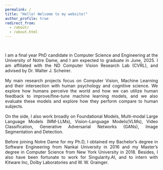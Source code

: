 ```yaml
---
permalink: /
title: "Hello! Welcome to my website!"
author_profile: true
redirect_from: 
  - /about/
  - /about.html
---
```

&nbsp;

<div style="text-align: justify; margin-bottom: 16px;">
I am a final year PhD candidate in Computer Science and Engineering at the University of Notre Dame, 
and I am expected to graduate in June, 2025. 
I am affiliated with the ND Computer Vision Research Lab (CVRL), 
and advised by Dr. Walter J. Scheirer.
</div>


<div style="text-align: justify; margin-bottom: 16px;">
My main research projects focus on Computer Vision, Machine Learning and their intersection with human psychology and cognitive science. 
We explore how humans perceive the world and how we can utilize human feedback to improve/fine-tune machine learning models, 
and we also evaluate these models and explore how they perform compare to human subjects.
</div>

<div style="text-align: justify; margin-bottom: 16px;">
On the side, I also work broadly on Foundational Models, Multi-modal Large Language Models (MM-LLMs), Vision-Language Models(VLMs), 
Video Classification, Generative Adversarial Networks (GANs), Image Segmentation and Detection.
</div>

<div style="text-align: justify; margin-bottom: 16px;">
Before joining Notre Dame for my Ph.D, I obtained my Bachelor’s degree in Software Engineering from Nankai University in 2016 
and my Master’s degree in Computer Science from New York University in 2018. 
Besides, I also have been fortunate to work for Singularity.AI, and to intern with Kitware Inc, Dolby Laboratories and W. W. Grainger.
</div>